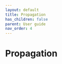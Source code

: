 ```yaml
---
layout: default
title: Propagation
has_children: false
parent: User guide
nav_order: 4
---
```


# Propagation